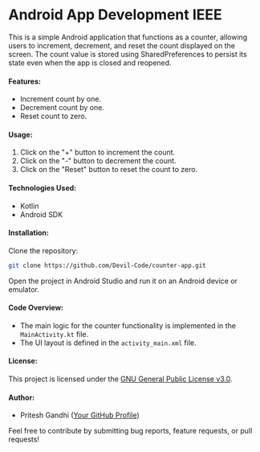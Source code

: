 # Android App Development IEEE

This is a simple Android application that functions as a counter, allowing users to increment, decrement, and reset the count displayed on the screen. The count value is stored using SharedPreferences to persist its state even when the app is closed and reopened.

#### Features:
- Increment count by one.
- Decrement count by one.
- Reset count to zero.

#### Usage:
1. Click on the "+" button to increment the count.
2. Click on the "-" button to decrement the count.
3. Click on the "Reset" button to reset the count to zero.

#### Technologies Used:
- Kotlin
- Android SDK

#### Installation:
Clone the repository:
```bash
git clone https://github.com/Devil-Code/counter-app.git
```
Open the project in Android Studio and run it on an Android device or emulator.

#### Code Overview:
- The main logic for the counter functionality is implemented in the `MainActivity.kt` file.
- The UI layout is defined in the `activity_main.xml` file.

#### License:
This project is licensed under the [GNU General Public License v3.0](LICENSE).

#### Author:
- Pritesh Gandhi ([Your GitHub Profile](https://github.com/Devil-Code))

Feel free to contribute by submitting bug reports, feature requests, or pull requests!
